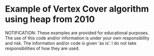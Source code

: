 # Example of Vertex Cover algorithm using heap from 2010

NOTIFICATION: These examples are provided for educational purposes. The use of this code and/or information is under your own responsibility and risk. The information and/or code is given ‘as is’. I do not take responsibilities of how they are used.

